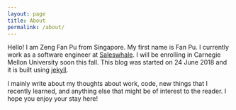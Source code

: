 ```yaml
---
layout: page
title: About
permalink: /about/
---
```

Hello! I am Zeng Fan Pu from Singapore. My first name is Fan Pu. I currently work as a software engineer at [Saleswhale](https://saleswhale.com). I will be enrolling in Carnegie Mellon University soon this fall. This blog was started on 24 June 2018 and it is built using [jekyll](https://github.com/jekyll/jekyll). 

I mainly write about my thoughts about work, code, new things that I recently learned, and anything else that might be of interest to the reader. I hope you enjoy your stay here!
